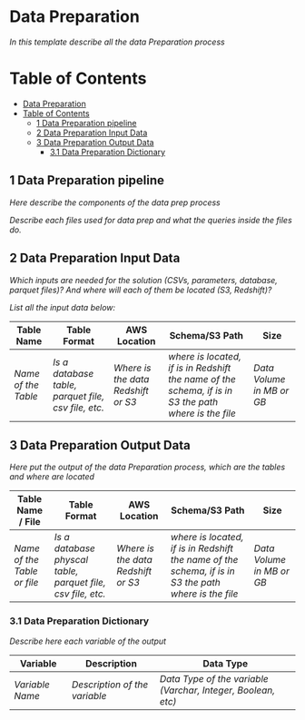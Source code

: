 # Data Preparation

*In this template describe all the data Preparation process*

# Table of Contents

- [Data Preparation](#data-preparation)
- [Table of Contents](#table-of-contents)
  - [1 Data Preparation pipeline](#1-data-preparation-pipeline)
  - [2 Data Preparation Input Data](#2-data-preparation-input-data)
  - [3 Data Preparation Output Data](#3-data-preparation-output-data)
    - [3.1 Data Preparation Dictionary](#31-data-preparation-dictionary)

## 1 Data Preparation pipeline
*Here describe the components of the data prep process*

*Describe each files used for data prep and what the queries inside the files do.*

## 2 Data Preparation Input Data
*Which inputs are needed for the solution (CSVs, parameters, database, parquet files)? And where will each of them be located (S3, Redshift)?*

*List all the input data below:*


|Table Name|Table Format|AWS Location|Schema/S3 Path|Size|
|---|---|---|---|---|
| *Name of the Table* | *Is a database table, parquet file, csv file, etc.*  | *Where is the data Redshift or S3* | *where is located, if is in Redshift the name of the schema, if is in S3 the path where is the file*|*Data Volume in MB or GB*||

## 3 Data Preparation Output Data
*Here put the output of the data Preparation process, which are the tables and where are located*

|Table Name / File|Table Format|AWS Location|Schema/S3 Path|Size|
|---|---|---|---|---|
| *Name of the Table or file* | *Is a database physcal table, parquet file, csv file, etc.*  | *Where is the data Redshift or S3* | *where is located, if is in Redshift the name of the schema, if is in S3 the path where is the file*|*Data Volume in MB or GB*|

### 3.1 Data Preparation Dictionary
*Describe here each variable of the output*

|Variable|Description|Data Type|
|--------|-----------|---------|
|*Variable Name*|*Description of the variable*|*Data Type of the variable (Varchar, Integer, Boolean, etc)*|
